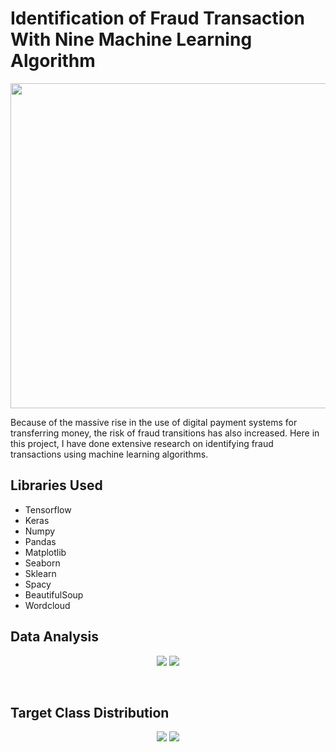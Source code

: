 # Identification of Fraud Transaction With Nine Machine Learning Algorithm
<p align="center">
</p>
<img src="https://www.bluefin.com/wp-content/uploads/2020/10/fraudulent-credit-card-transactions.jpg" width="970" height="520">
<p> Because of the massive rise in the use of digital payment systems for transferring money, the risk of fraud transitions has also increased. Here in this project, I have done extensive research on identifying fraud transactions using machine learning algorithms. </p>
<h2>Libraries Used</h2>
<ul>
  <li>Tensorflow</li>
  <li>Keras</li>
  <li>Numpy</li>
  <li>Pandas </li>
  <li>Matplotlib</li>
  <li>Seaborn</li>
  <li>Sklearn</li>
  <li>Spacy</li>
  <li>BeautifulSoup</li>
  <li>Wordcloud</li>
</ul>
<h2>Data Analysis</h2>
<p align="center"> 
<img src="https://github.com/NavinBondade/Identification-of-Fraud-Transaction-With-9-ML-Algorithm/blob/main/Pictures%20and%20Graphs/Distribution%20of%20Transaction%20Type.png">
<img src="https://raw.githubusercontent.com/NavinBondade/Identification-of-Fraud-Transaction-With-9-ML-Algorithm/main/Pictures%20and%20Graphs/Amount%20Histogram.png">
</p><br>
<h2>Target Class Distribution</h2>
<p align="center"> 
<img src="https://raw.githubusercontent.com/NavinBondade/Identification-of-Fraud-Transaction-With-9-ML-Algorithm/main/Pictures%20and%20Graphs/Distribution%20of%20Target%20Variable.png">
<img src="https://raw.githubusercontent.com/NavinBondade/Identification-of-Fraud-Transaction-With-9-ML-Algorithm/main/Pictures%20and%20Graphs/Distribution%20Of%20Target%20Variable%20In%20Percentage.png">
</p><br>




